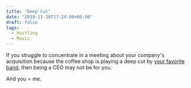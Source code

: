 ```yaml
---
title: "Deep Cut"
date: "2019-11-18T17:24:00+00:00"
draft: false
tags:
  - Hustling
  - Music
---
```


If you struggle to concentrate in a meeting about your company's acquisition because the coffee shop is playing a deep cut by [your favorite band](https://www.betteroblivioncommunitycenter.org/), then being a CEO may not be for you.

And you = me.

